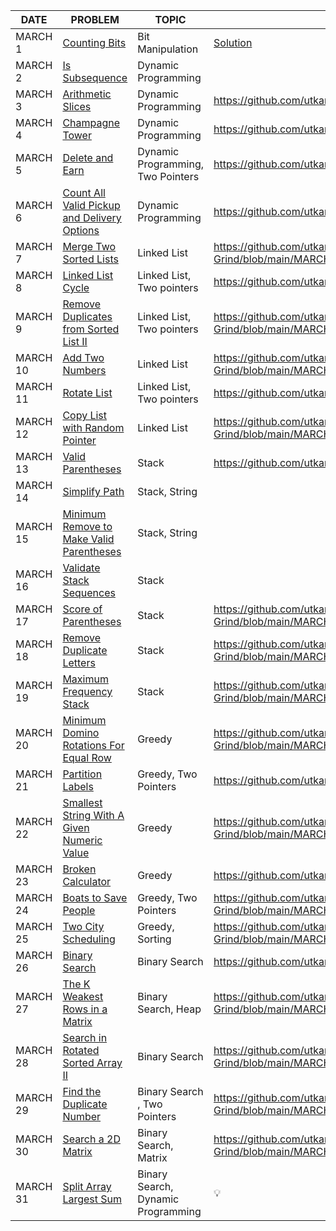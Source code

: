 |DATE|PROBLEM|TOPIC|SOLUTION|IMPORTANT|
|----|-------|-----|--------|---------|
|MARCH 1|[Counting Bits](https://leetcode.com/problems/counting-bits/)|Bit Manipulation|[Solution](https://github.com/utkarsh006/LeetCode-Grind/blob/main/MARCH%20CHALLENGES/MAR%201_Counting%20bits.cpp)|💡
|MARCH 2|[Is Subsequence](https://leetcode.com/problems/is-subsequence/)|Dynamic Programming||💡
|MARCH 3|[Arithmetic Slices](https://leetcode.com/problems/arithmetic-slices/)|Dynamic Programming|https://github.com/utkarsh006/LeetCode-Grind/blob/main/MARCH%20CHALLENGES/MAR%203_Arithmetic%20slices.cpp|💡
|MARCH 4|[Champagne Tower](https://leetcode.com/problems/champagne-tower/)|Dynamic Programming|https://github.com/utkarsh006/LeetCode-Grind/blob/main/MARCH%20CHALLENGES/MAR%204_Champagne%20tower.cpp|
|MARCH 5|[Delete and Earn](https://leetcode.com/problems/delete-and-earn/)|Dynamic Programming, Two Pointers|https://github.com/utkarsh006/LeetCode-Grind/blob/main/MARCH%20CHALLENGES/MAR%205_Delete%20%26%20Earn.cpp|💡
|MARCH 6|[Count All Valid Pickup and Delivery Options](https://leetcode.com/problems/count-all-valid-pickup-and-delivery-options/)|Dynamic Programming|https://github.com/utkarsh006/LeetCode-Grind/blob/main/MARCH%20CHALLENGES/MAR%206_Valid%20pickup.cpp|
|MARCH 7|[Merge Two Sorted Lists](https://leetcode.com/problems/merge-two-sorted-lists/)|Linked List|https://github.com/utkarsh006/LeetCode-Grind/blob/main/MARCH%20CHALLENGES/MAR%207_%20Merge%20Two%20Sorted%20Lists.cpp|💡
|MARCH 8|[Linked List Cycle](https://leetcode.com/problems/linked-list-cycle/)|Linked List, Two pointers|https://github.com/utkarsh006/LeetCode-Grind/blob/main/MARCH%20CHALLENGES/MAR%208_Linked%20list%20cycle.cpp|💡
|MARCH 9|[Remove Duplicates from Sorted List II](https://leetcode.com/problems/remove-duplicates-from-sorted-list-ii/)|Linked List, Two pointers|https://github.com/utkarsh006/LeetCode-Grind/blob/main/MARCH%20CHALLENGES/MAR%209_Remove%20Duplicates%20from%20Sorted%20List%20II.cpp|💡
|MARCH 10|[Add Two Numbers](https://leetcode.com/problems/add-two-numbers/)|Linked List|https://github.com/utkarsh006/LeetCode-Grind/blob/main/MARCH%20CHALLENGES/MAR%2010_Add%20two%20nos.%20as%20lists.cpp|
|MARCH 11|[Rotate List](https://leetcode.com/problems/rotate-list/)|Linked List, Two pointers|https://github.com/utkarsh006/LeetCode-Grind/blob/main/MARCH%20CHALLENGES/MAR%2011_Rotate%20List.cpp|
|MARCH 12|[Copy List with Random Pointer](https://leetcode.com/problems/copy-list-with-random-pointer/)|Linked List|https://github.com/utkarsh006/LeetCode-Grind/blob/main/MARCH%20CHALLENGES/MAR%2012_Copy%20List%20with%20Random%20Pointer.cpp|
|MARCH 13|[Valid Parentheses](https://leetcode.com/problems/valid-parentheses/)|Stack|https://github.com/utkarsh006/LeetCode-Grind/blob/main/MARCH%20CHALLENGES/MAR%2013_Valid%20Parentheses.cpp|💡
|MARCH 14|[Simplify Path](https://leetcode.com/problems/simplify-path/)|Stack, String||
|MARCH 15|[Minimum Remove to Make Valid Parentheses](https://leetcode.com/problems/minimum-remove-to-make-valid-parentheses/)|Stack, String||💡
|MARCH 16|[Validate Stack Sequences](https://leetcode.com/problems/validate-stack-sequences/)|Stack||💡
|MARCH 17|[Score of Parentheses](https://leetcode.com/problems/score-of-parentheses/)|Stack|https://github.com/utkarsh006/LeetCode-Grind/blob/main/MARCH%20CHALLENGES/MAR%2017_Score%20of%20Parentheses.cpp|
|MARCH 18|[Remove Duplicate Letters](https://leetcode.com/problems/remove-duplicate-letters/)|Stack|https://github.com/utkarsh006/LeetCode-Grind/blob/main/MARCH%20CHALLENGES/MAR%2018_Remove%20Duplicate%20Letters.cpp|💡
|MARCH 19|[Maximum Frequency Stack](https://leetcode.com/problems/maximum-frequency-stack/)|Stack|https://github.com/utkarsh006/LeetCode-Grind/blob/main/MARCH%20CHALLENGES/MAR%2019_Maximum%20Frequency%20Stack.cpp|
|MARCH 20|[Minimum Domino Rotations For Equal Row](https://leetcode.com/problems/minimum-domino-rotations-for-equal-row/)|Greedy|https://github.com/utkarsh006/LeetCode-Grind/blob/main/MARCH%20CHALLENGES/MAR%2020_Minimum%20Domino%20Rotations%20For%20Equal%20Row.cpp|
|MARCH 21|[Partition Labels](https://leetcode.com/problems/partition-labels/)|Greedy, Two Pointers|https://github.com/utkarsh006/LeetCode-Grind/blob/main/MARCH%20CHALLENGES/MAR%2021_Partition%20Labels.cpp|💡
|MARCH 22|[Smallest String With A Given Numeric Value](https://leetcode.com/problems/smallest-string-with-a-given-numeric-value/)|Greedy|https://github.com/utkarsh006/LeetCode-Grind/blob/main/MARCH%20CHALLENGES/MAR%2022_Smallest%20String%20With%20A%20Given%20Numeric%20Value.cpp|
|MARCH 23|[Broken Calculator](https://leetcode.com/problems/broken-calculator/)|Greedy|https://github.com/utkarsh006/LeetCode-Grind/blob/main/MARCH%20CHALLENGES/MAR%2023_BROKEN%20CALC.cpp|
|MARCH 24|[Boats to Save People](https://leetcode.com/problems/boats-to-save-people/)|Greedy, Two Pointers|https://github.com/utkarsh006/LeetCode-Grind/blob/main/MARCH%20CHALLENGES/MAR%2024_Boats%20to%20Save%20People.cpp|💡
|MARCH 25|[Two City Scheduling](https://leetcode.com/problems/two-city-scheduling/)|Greedy, Sorting|https://github.com/utkarsh006/LeetCode-Grind/blob/main/MARCH%20CHALLENGES/MAR%2025_Two%20City%20Scheduling.cpp|
|MARCH 26|[Binary Search](https://leetcode.com/problems/binary-search/)|Binary Search|https://github.com/utkarsh006/LeetCode-Grind/blob/main/MARCH%20CHALLENGES/MAR%2026_BINARY%20SEARCH.cpp|💡
|MARCH 27|[ The K Weakest Rows in a Matrix](https://leetcode.com/problems/the-k-weakest-rows-in-a-matrix/)|Binary Search, Heap|https://github.com/utkarsh006/LeetCode-Grind/blob/main/MARCH%20CHALLENGES/MAR%2027_The%20K%20Weakest%20Rows%20in%20a%20Matrix.cpp|
|MARCH 28|[Search in Rotated Sorted Array II](https://leetcode.com/problems/search-in-rotated-sorted-array-ii/)|Binary Search|https://github.com/utkarsh006/LeetCode-Grind/blob/main/MARCH%20CHALLENGES/MAR%2028_Search%20in%20Rotated%20Sorted%20Array%20II.cpp|💡
|MARCH 29|[Find the Duplicate Number](https://leetcode.com/problems/find-the-duplicate-number/)|Binary Search , Two Pointers|https://github.com/utkarsh006/LeetCode-Grind/blob/main/MARCH%20CHALLENGES/MAR%2029_Find%20the%20Duplicate%20Number.cpp|💡
|MARCH 30|[Search a 2D Matrix](https://leetcode.com/problems/search-a-2d-matrix/)|Binary Search, Matrix|https://github.com/utkarsh006/LeetCode-Grind/blob/main/MARCH%20CHALLENGES/MAR%2030_Search%20a%202d%20matrix.cpp|💡
|MARCH 31|[Split Array Largest Sum](https://leetcode.com/problems/split-array-largest-sum/)|Binary Search, Dynamic Programming|💡

